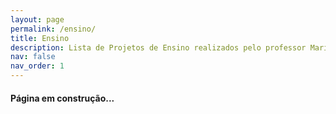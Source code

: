 ```yaml
---
layout: page
permalink: /ensino/
title: Ensino
description: Lista de Projetos de Ensino realizados pelo professor Mario Lemes categorizados em ordem cronológica reversa.
nav: false
nav_order: 1
---
```


<h4>Página em construção...</h4>